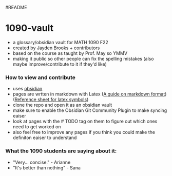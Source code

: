 #README
# 1090-vault
- a glossary/obsidian vault for MATH 1090 F22
- created by Jayden Brooks + contributors
- based on the course as taught by Prof. May so YMMV
- making it public so other people can fix the spelling mistakes (also maybe improve/contribute to it if they'd like)

### How to view and contribute
- uses [obsidian](https://obsidian.md/) 
-  pages are wrtten in markdown with Latex ([A guide on markdown format](https://www.markdownguide.org/basic-syntax/)) ([Reference sheet for latex symbols](https://en.wikipedia.org/wiki/List_of_logic_symbols))
- clone the repo and open it as an obsidian vault
- make sure to enable the Obsidian Git Community Plugin to make syncing eaiser
- look at pages with the # TODO tag on them to figure out which ones need to get worked on
- also feel free to improve any pages if you think you could make the definiton eaiser to understand
### What the 1090 students are saying about it:
- "Very... concise." - Arianne 
- "It's better than nothing" - Sana
